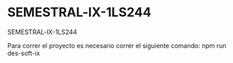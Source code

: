 # SEMESTRAL-lX-1LS244
SEMESTRAL-lX-1LS244

Para correr el proyecto es necesario correr el siguiente comando: 
npm run des-soft-ix

